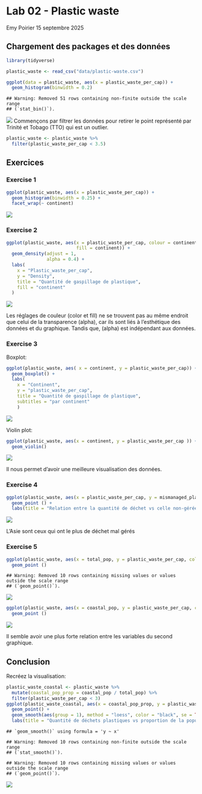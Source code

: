 Lab 02 - Plastic waste
================
Emy Poirier
15 septembre 2025

## Chargement des packages et des données

``` r
library(tidyverse) 
```

``` r
plastic_waste <- read_csv("data/plastic-waste.csv")
```

``` r
ggplot(data = plastic_waste, aes(x = plastic_waste_per_cap)) +
  geom_histogram(binwidth = 0.2)
```

    ## Warning: Removed 51 rows containing non-finite outside the scale range
    ## (`stat_bin()`).

![](lab-02_files/figure-gfm/unnamed-chunk-1-1.png)<!-- --> Commençons
par filtrer les données pour retirer le point représenté par Trinité et
Tobago (TTO) qui est un outlier.

``` r
plastic_waste <- plastic_waste %>%
  filter(plastic_waste_per_cap < 3.5)
```

## Exercices

### Exercise 1

``` r
ggplot(plastic_waste, aes(x = plastic_waste_per_cap)) +
  geom_histogram(binwidth = 0.25) +
  facet_wrap(~ continent)
```

![](lab-02_files/figure-gfm/plastic-waste-continent-1.png)<!-- -->

### Exercise 2

``` r
ggplot(plastic_waste, aes(x = plastic_waste_per_cap, colour = continent,
                          fill = continent)) +
  geom_density(adjust = 1,
               alpha = 0.4) +
  labs(
    x = "Plastic_waste_per_cap", 
    y = "Density",
    title = "Quantité de gaspillage de plastique",
    fill = "continent"
  )
```

![](lab-02_files/figure-gfm/plastic-waste-density-1.png)<!-- -->

Les réglages de couleur (color et fill) ne se trouvent pas au même
endroit que celui de la transparence (alpha), car ils sont liés à
l’esthétique des données et du graphique. Tandis que, (alpha) est
indépendant aux données.

### Exercise 3

Boxplot:

``` r
ggplot(plastic_waste, aes( x = continent, y = plastic_waste_per_cap)) +
  geom_boxplot() +
  labs( 
    x = "Continent",
    y = "plastic_waste_per_cap", 
    title = "Quantité de gaspillage de plastique",
    subtitles = "par continent"
    )
```

![](lab-02_files/figure-gfm/plastic-waste-boxplot-1.png)<!-- -->

Violin plot:

``` r
ggplot(plastic_waste, aes(x = continent, y = plastic_waste_per_cap )) +
  geom_violin()
```

![](lab-02_files/figure-gfm/plastic-waste-violin-1.png)<!-- -->

Il nous permet d’avoir une meilleure visualisation des données.

### Exercise 4

``` r
ggplot(plastic_waste, aes(x = plastic_waste_per_cap, y = mismanaged_plastic_waste_per_cap, colour = continent)) +
  geom_point () +
  labs(title = "Relation entre la quantité de déchet vs celle non-gérée", y = "nombre de déchets plastiques non gérés par habitant")
```

![](lab-02_files/figure-gfm/plastic-waste-mismanaged-1.png)<!-- -->

L’Asie sont ceux qui ont le plus de déchet mal gérés

### Exercise 5

``` r
ggplot(plastic_waste, aes(x = total_pop, y = plastic_waste_per_cap, colour = continent)) + 
  geom_point () 
```

    ## Warning: Removed 10 rows containing missing values or values outside the scale range
    ## (`geom_point()`).

![](lab-02_files/figure-gfm/plastic-waste-population-total-1.png)<!-- -->

``` r
ggplot(plastic_waste, aes(x = coastal_pop, y = plastic_waste_per_cap, colour = continent)) +
  geom_point ()
```

![](lab-02_files/figure-gfm/plastic-waste-population-coastal-1.png)<!-- -->

Il semble avoir une plus forte relation entre les variables du second
graphique.

## Conclusion

Recréez la visualisation:

``` r
plastic_waste_coastal <- plastic_waste %>%
  mutate(coastal_pop_prop = coastal_pop / total_pop) %>%
  filter(plastic_waste_per_cap < 3)
ggplot(plastic_waste_coastal, aes(x = coastal_pop_prop, y = plastic_waste_per_cap, color = continent)) + 
  geom_point() +
  geom_smooth(aes(group = 1), method = "loess", color = "black", se = TRUE) +
  labs(title = "Quantité de déchets plastiques vs proportion de la population cotière", x = "Proportion de la population cotière (coastal/total population)", y = "Nombre de déchets plastiques par habitant", color = "continent")
```

    ## `geom_smooth()` using formula = 'y ~ x'

    ## Warning: Removed 10 rows containing non-finite outside the scale range
    ## (`stat_smooth()`).

    ## Warning: Removed 10 rows containing missing values or values outside the scale range
    ## (`geom_point()`).

![](lab-02_files/figure-gfm/recreate-viz-1.png)<!-- -->
